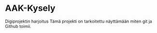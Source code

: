 # AAK-Kysely
Digiprojektin harjoitus
Tämä projekti on tarkoitettu näyttämään miten git ja Github toimii.
